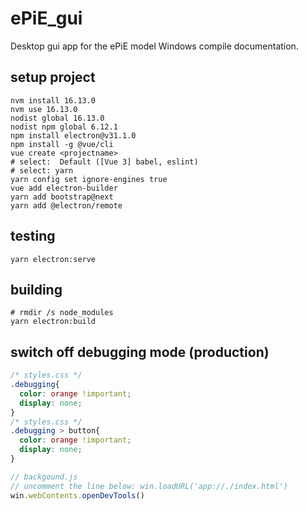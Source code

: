 # ePiE_gui
Desktop gui app for the ePiE model Windows compile documentation.

## setup project
```
nvm install 16.13.0
nvm use 16.13.0
nodist global 16.13.0
nodist npm global 6.12.1
npm install electron@v31.1.0
npm install -g @vue/cli
vue create <projectname>
# select:  Default ([Vue 3] babel, eslint)
# select: yarn
yarn config set ignore-engines true
vue add electron-builder
yarn add bootstrap@next
yarn add @electron/remote
```

## testing
```
yarn electron:serve
```

## building
```
# rmdir /s node_modules
yarn electron:build
```


## switch off debugging mode (production)
```css
/* styles.css */
.debugging{
  color: orange !important;
  display: none;
}
/* styles.css */
.debugging > button{
  color: orange !important;
  display: none;
}
```

```javascript
// backgound.js
// uncomment the line below: win.loadURL('app://./index.html')
win.webContents.openDevTools()
```

